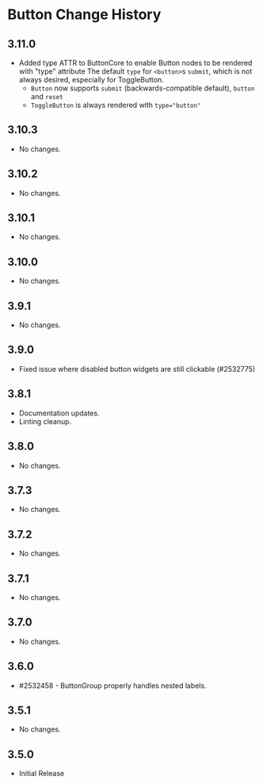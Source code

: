 Button Change History
====================

3.11.0
------

* Added type ATTR to ButtonCore to enable Button nodes to be rendered with "type" attribute
  The default `type` for `<button>`s `submit`, which is not always desired, especially for ToggleButton.
  * `Button` now supports `submit` (backwards-compatible default), `button` and `reset`
  * `ToggleButton` is always rendered with `type="button"`

3.10.3
------

* No changes.

3.10.2
------

* No changes.

3.10.1
------

* No changes.

3.10.0
------

* No changes.

3.9.1
-----

* No changes.

3.9.0
-----

 * Fixed issue where disabled button widgets are still clickable (#2532775)

3.8.1
-----

* Documentation updates.
* Linting cleanup.

3.8.0
-----

* No changes.

3.7.3
-----

* No changes.

3.7.2
-----

* No changes.

3.7.1
-----

* No changes.

3.7.0
-----

* No changes.

3.6.0
-----
  * #2532458 - ButtonGroup properly handles nested labels.

3.5.1
-----

  * No changes.

3.5.0
-----

  * Initial Release
